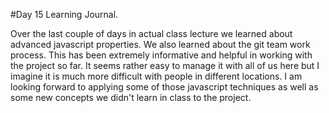 #Day 15 Learning Journal.

Over the last couple of days in actual class lecture we learned about advanced javascript properties. We also learned about the git team work process.
This has been extremely informative and helpful in working with the project so far. It seems rather easy to manage it with all of us here but I imagine it is much more difficult with people in different locations. I am looking forward to applying some of those javascript techniques as well as some new concepts we didn't learn in class to the project.
